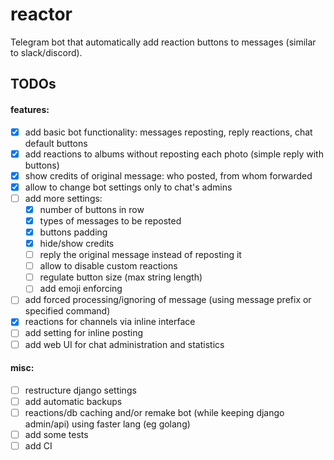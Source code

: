 # reactor

Telegram bot that automatically add reaction buttons to messages (similar to slack/discord).


## TODOs

#### features:

- [x] add basic bot functionality: messages reposting, reply reactions, chat default buttons
- [x] add reactions to albums without reposting each photo (simple reply with buttons)
- [x] show credits of original message: who posted, from whom forwarded
- [x] allow to change bot settings only to chat's admins
- [ ] add more settings: 
  - [x] number of buttons in row
  - [x] types of messages to be reposted
  - [x] buttons padding
  - [x] hide/show credits
  - [ ] reply the original message instead of reposting it
  - [ ] allow to disable custom reactions
  - [ ] regulate button size (max string length)
  - [ ] add emoji enforcing
- [ ] add forced processing/ignoring of message (using message prefix or specified command)
- [x] reactions for channels via inline interface
- [ ] add setting for inline posting
- [ ] add web UI for chat administration and statistics

#### misc:

- [ ] restructure django settings
- [ ] add automatic backups
- [ ] reactions/db caching and/or remake bot (while keeping django admin/api) using faster lang (eg golang)
- [ ] add some tests
- [ ] add CI
